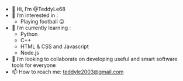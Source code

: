 - 👋 Hi, I’m @TeddyLe68
- 👀 I’m interested in :
  * Playing football 😛
- 🌱 I’m currently learning :
  * Python
  * C++
  * HTML & CSS and Javascript
  * Node.js
- 💞️ I’m looking to collaborate on developing useful and smart software tools for everyone
- 📫 How to reach me: teddyle2003@gmail.com

<!---
TeddyLe68/TeddyLe68 is a ✨ special ✨ repository because its `README.md` (this file) appears on your GitHub profile.
You can click the Preview link to take a look at your changes.
--->
